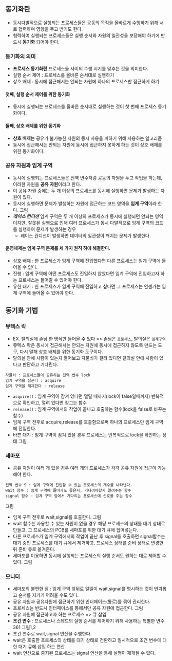 ## 동기화란

- 동시다발적으로 실행되는 프로세스들은 공동의 목적을 올바르게 수행하기 위해 서로 협력하며 영향을 주고 받기도 한다.
- 협력하여 실행되는 프로세스들은 실행 순서와 자원의 일관성을 보장해야 하기에 반드시 **동기화** 되어야 한다.

### 동기화의 의미

- **프로세스 동기화란** 프로세스들 사이의 수행 시기를 맞추는 것을 의미한다.
- 실행 순서 제어 : 프로세스를 올바른 순서대로 실행하기
- 상호 배제 : 동시에 접근해서는 안되는 자원에 하나의 프로세스만 접근하게 하기

#### 첫째, 실행 순서 제어를 위한 동기화

- 동시에 실행되는 프로세스를 올바른 순서대로 실행하는 것이 첫 번째 프로세스 동기화이다.

#### 둘째, 상호 배제를 위한 동기화

- **상호 배제**는 공유가 불가능한 자원의 동시 사용을 피하기 위해 사용하는 알고리즘
- 동시에 접근해서는 안되는 자원에 동시에 접근하지 못하게 하는 것이 상호 배제를 위한 동기화이다.

### 공유 자원과 임계 구역

- 동시에 실행되는 프로세스들은 전역 변수처럼 공동의 자원을 두고 작업을 하는데, 이러한 자원을 **공유 자원**이라고 한다.
- 이 공유 자원 중에는 두 개 이상의 프로세스를 동시에 실행하면 문제가 발생하는 자원이 있다.
- 동시에 실행하면 문제가 발생하는 자원에 접근하는 코드 영역을 **임계 구역**이라 한다.
  그림
- **_레이스 컨디션_** 임계 구역은 두 개 이상의 프로세스가 동시에 실행되면 안되는 영역이지만, 잘못된 실행으로 인해 여러 프로세스가 동시 다발적으로 임계 구역의 코드를 실행하여 문제가 발생하는 경우
  - 레이스 컨디션이 발생하면 데이터의 일관성이 깨지는 문제가 발생한다.

#### 운영체제는 임계 구역 문제를 세 가지 원칙 하에 해결한다.

- 상호 배제 : 한 프로세스가 임계 구역에 진입했다면 다른 프로세스는 임계 구역에 들어올 수 없다.
- 진행 : 임계 구역에 어떤 프로세스도 진입하지 않았다면 임계 구역에 진입하고자 하는 프로세스는 들어갈 수 있어야 한다.
- 유한 대기 : 한 프로세스가 임계 구역에 진입하고 싶다면 그 프로세스는 언젠가는 임계 구역에 들어올 수 있어야 한다.

## 동기화 기법

### 뮤텍스 락

- EX. 탈의실에 손님 한 명식만 들어올 수 있다 => 손님은 `프로세스`, 탈의실은 `임계구역`
- 뮤텍스 락은 동시에 접근해서는 안되는 자원에 동시에 접근하지 않도록 만드는 도구, 다시 말해 상호 배제를 위한 동기화 도구이다.
- 탈의실 안에 사람이 있는지 열어보고 자물쇠가 걸려 있다면 탈의실 안에 사람이 있다고 판단하고 기다린다.

```
자물쇠 : 프로세스들이 공유하는 전역 변수 lock
임계 구역을 잠군다 : acquire
임계 구역을 해제한다 : release
```

- `acquire()` : 임계 구역이 잠겨 있다면 열릴 때까지(lock이 false일때까지) 반복적으로 확인하고, 열려 있다면 잠그는 함수
- `release()` : 임계 구역에서의 작업이 끝나고 호출하는 함수(lock을 false로 바꾸는 함수)
- 임계 구역 전후로 acquire,release를 호출함으로써 하나의 프로세스만 임계 구역에 진입한다.
- 바쁜 대기 : 임계 구역이 잠겨 있을 경우 프로세스는 반복적으로 lock을 확인하는 상태
  그림

### 세마포

- 공유 자원이 여러 개 있을 경우 여러 개의 프로세스가 각각 공유 자원에 접근이 가능해야 한다.

```
전역 변수 S : 임계 구역에 진입할 수 있는 프로세스의 개수를 나타낸다.
wait 함수 : 임계 구역에 들어가도 좋은지, 기다려야할지 알려주는 함수
signal 함수 : 임계 구역 앞에서 기다리는 프로세스에 신호를 주는 함수
```

그림

- 임계 구역 전후로 wait,signal를 호출한다.
  그림
- wait 함수는 사용할 수 있는 자원이 없을 경우 해당 프로세스의 상태를 대기 상태로 만들고, 그 프로세스의 PCB를 세마포를 위한 대기 큐에 집어넣는다.
- 다른 프로세스가 임계 구역에서의 작업이 끝난 후 signal를 호출하면 signal함수는 대기 중인 프로세스를 대기 큐에서 제거하고, 프로세스 상태를 준비 상태로 변경한 뒤 준비 큐로 옮겨준다.
- 세마포를 이용하면 동시에 실행되는 프로세스의 실행 순서도 원하는 대로 제어할 수 있다.
  그림

### 모니터

- 세마포의 불편한 점 : 임계 구역 앞뒤로 일일이 wait,signal를 명시하는 것이 번겨롭고 순서를 지키기 어려울 수도 있다.
- 공유 자원과 공유자원에 접근하기 위한 인터페이스(통로)를 묶어 관리한다.
- 프로세스는 반드시 인터페이스를 통해서만 공유 자원에 접근한다.
  그림
- 공유 자원에 접근하고자 하는 프로세스 => 큐 삽입
- **조건 변수** : 프로세스나 스레드의 실행 순서를 제어하기 위해 사용하는 특별한 변수
  361 그림1,2
- 조건 변수로 wait,signal 연산을 수행한다.
- wait은 호출한 프로세스의 상태를 대기 상태로 전환하고 일시적으로 조건 변수에 대한 대기 큐에 삽입 하는 연산
- wait 연산으로 중지된 프로세스는 signal 연산을 통해 실행이 재개될 수 있다.

